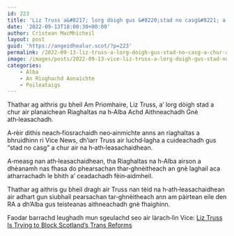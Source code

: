 ```yaml
---
id: 223
title: 'Liz Truss a&#8217; lorg dòigh gus &#8220;stad no casg&#8221; a chur air planaichean Riaghaltas na h-Alba Achd Aithneachadh Gnè ath-leasachadh'
date: '2022-09-13T18:00:30+00:00'
author: Crìstean MacMhìcheil
layout: post
guid: 'https://angeidhealur.scot/?p=223'
permalink: /2022-09-13-liz-truss-a-lorg-doigh-gus-stad-no-casg-a-chur-air-planaichean-riaghaltas-na-h-alba-achd-aithneachadh-gne-ath-leasachadh/
image: /images/posts/2022-09-13-vice-liz-truss-a-lorg-doigh-gus-stad-no-casg-a-chur-air-planaichean-riaghaltas-na-h-alba-achd-aithneachadh-gne-ath-leasachadh.webp
categories:
    - Alba
    - An Rìoghachd Aonaichte
    - Poileataigs
---
```


Thathar ag aithris gu bheil Am Prìomhaire, Liz Truss, a’ lorg dòigh stad a chur air planaichean Riaghaltas na h‑Alba Achd Aithneachadh Gnè ath‑leasachadh.

A‑rèir dithis neach‑fiosrachaidh neo‑ainmichte anns an riaghaltas a bhruidhinn ri Vice News, dh’iarr Truss air luchd‑lagha a cuideachadh gus “stad no casg” a chur air na h‑ath‑leasachaidhean.

A‑measg nan ath‑leasachaidhean, tha Riaghaltas na h‑Alba airson a dhèanamh nas fhasa do phearsachan thar‑ghnèitheach an gnè laghail aca atharrachadh le bhith a’ ceadachadh fèin‑aidmheil.

Thathar ag aithris gu bheil dragh air Truss nan tèid na h‑ath‑leasachaidhean air adhart gun siubhail pearsachan tar‑ghnèitheach ann am pàirtean eile den RA a dh’Alba gus teisteanas aithneachadh gnè fhaighinn.

Faodar barrachd leughadh mun sgeulachd seo air làrach‑lìn Vice: [Liz Truss Is Trying to Block Scotland’s Trans Reforms](https://www.vice.com/en/article/3adva3/liz-truss-scotland-gender-identity)
